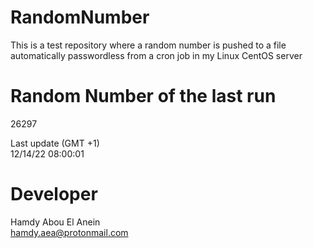 # RandomNumber    
This is a test repository where a random number is pushed to a file automatically passwordless from a cron job in my Linux CentOS server    
# Random Number of the last run   
26297
      
Last update (GMT +1)    
12/14/22 08:00:01
# Developer    
Hamdy Abou El Anein   
hamdy.aea@protonmail.com
